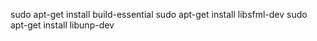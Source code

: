 sudo apt-get install build-essential
sudo apt-get install libsfml-dev
sudo apt-get install libunp-dev
